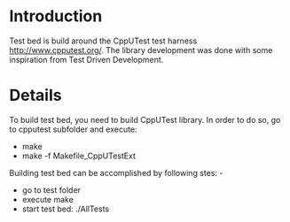 # Introduction #

Test bed is build around the CppUTest test harness http://www.cpputest.org/. The library  development was done with some inspiration from Test Driven Development.


# Details #

To build test bed, you need to build CppUTest library. In order to do so, go to cpputest subfolder and execute:

  * make
  * make -f Makefile\_CppUTestExt

Building test bed can be accomplished by following stes: -
  * go to test folder
  * execute make
  * start test bed: ./AllTests